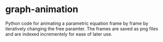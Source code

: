 # graph-animation
Python code for animating a parametric equation frame by frame by iteratively changing the free paramter. The frames are saved as png files and are indexed incrementely for ease of later use.
